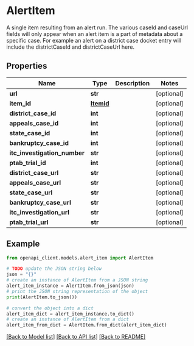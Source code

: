 # AlertItem

A single item resulting from an alert run.  The various caseId and caseUrl fields will only appear when an alert item is a part of metadata about a specific case.  For example an alert on a district case docket entry will include the districtCaseId and districtCaseUrl here.

## Properties

Name | Type | Description | Notes
------------ | ------------- | ------------- | -------------
**url** | **str** |  | [optional] 
**item_id** | [**Itemid**](Itemid.md) |  | [optional] 
**district_case_id** | **int** |  | [optional] 
**appeals_case_id** | **int** |  | [optional] 
**state_case_id** | **int** |  | [optional] 
**bankruptcy_case_id** | **int** |  | [optional] 
**itc_investigation_number** | **str** |  | [optional] 
**ptab_trial_id** | **int** |  | [optional] 
**district_case_url** | **str** |  | [optional] 
**appeals_case_url** | **str** |  | [optional] 
**state_case_url** | **str** |  | [optional] 
**bankruptcy_case_url** | **str** |  | [optional] 
**itc_investigation_url** | **str** |  | [optional] 
**ptab_trial_url** | **str** |  | [optional] 

## Example

```python
from openapi_client.models.alert_item import AlertItem

# TODO update the JSON string below
json = "{}"
# create an instance of AlertItem from a JSON string
alert_item_instance = AlertItem.from_json(json)
# print the JSON string representation of the object
print(AlertItem.to_json())

# convert the object into a dict
alert_item_dict = alert_item_instance.to_dict()
# create an instance of AlertItem from a dict
alert_item_from_dict = AlertItem.from_dict(alert_item_dict)
```
[[Back to Model list]](../README.md#documentation-for-models) [[Back to API list]](../README.md#documentation-for-api-endpoints) [[Back to README]](../README.md)



